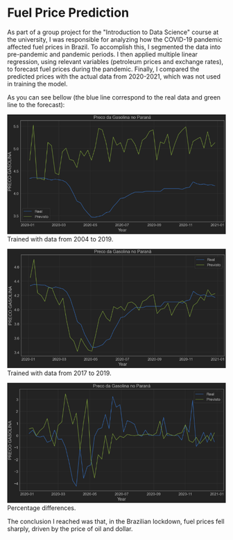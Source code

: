 
# Fuel Price Prediction

As part of a group project for the "Introduction to Data Science" course at the university, I was responsible for
analyzing how the COVID-19 pandemic affected fuel prices in Brazil. To accomplish this, I segmented the
data into pre-pandemic and pandemic periods. I then applied multiple linear regression, using relevant
variables (petroleum prices and exchange rates), to forecast fuel prices during the pandemic. Finally, I
compared the predicted prices with the actual data from 2020-2021, which was not used in training the model.

As you can see bellow (the blue line correspond to the real data and green line to the forecast):

![screenshot](results_1.png)
Trained with data from 2004 to 2019.


![screenshot](results_2.png)
Trained with data from 2017 to 2019.

![screenshot](results_3.png)
Percentage differences.


The conclusion I reached was that, in the Brazilian lockdown, fuel prices fell sharply, driven by the price of oil and dollar.

